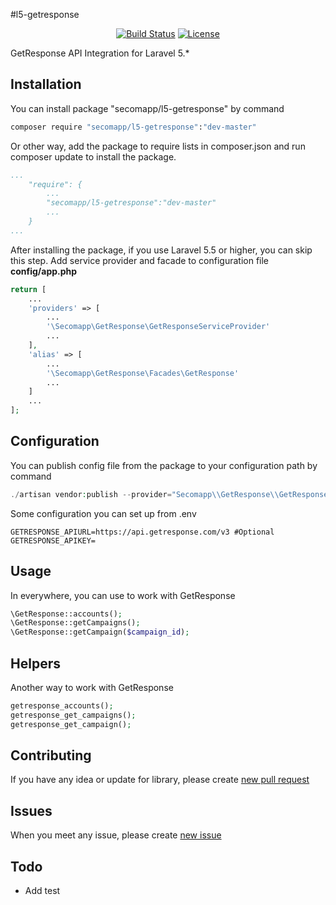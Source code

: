 #l5-getresponse
<p align="center">
<a href="https://travis-ci.org/roanvanbao/l5-getresponse"><img src="https://travis-ci.org/roanvanbao/l5-getresponse" alt="Build Status"></a>
<a href="https://packagist.org/packages/secomapp/l5-getresponse"><img src="https://poser.pugx.org/secomapp/l5-getresponse/license.svg" alt="License"></a>
</p>

GetResponse API Integration for Laravel 5.*

## Installation

You can install package "secomapp/l5-getresponse" by command

```bash
composer require "secomapp/l5-getresponse":"dev-master"
```

Or other way, add the package to require lists in composer.json and run composer update to install the package.

```yaml
...
    "require": {
        ...
        "secomapp/l5-getresponse":"dev-master"
        ...
    }
...
```

After installing the package, if you use Laravel 5.5 or higher, you can skip this step.
Add service provider and facade to configuration file **config/app.php**

```php
return [
    ...
    'providers' => [
        ...
        '\Secomapp\GetResponse\GetResponseServiceProvider'
        ...
    ],
    'alias' => [
        ...
        '\Secomapp\GetResponse\Facades\GetResponse'
        ...
    ]
    ...
];
```

## Configuration

You can publish config file from the package to your configuration path by command

```php
./artisan vendor:publish --provider="Secomapp\\GetResponse\\GetResponseServiceProvider"
```

Some configuration you can set up from .env
```dotenv
GETRESPONSE_APIURL=https://api.getresponse.com/v3 #Optional
GETRESPONSE_APIKEY=
```

## Usage

In everywhere, you can use to work with GetResponse
```php
\GetResponse::accounts();
\GetResponse::getCampaigns();
\GetResponse::getCampaign($campaign_id);
```

## Helpers

Another way to work with GetResponse

```php
getresponse_accounts();
getresponse_get_campaigns();
getresponse_get_campaign();
```

## Contributing

If you have any idea or update for library, please create [new pull request](https://github.com/roanvanbao/l5-getresponse/pulls)

## Issues

When you meet any issue, please create [new issue](https://github.com/roanvanbao/l5-getresponse/issues)

## Todo

* Add test